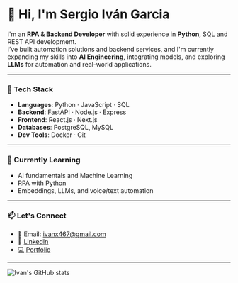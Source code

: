 # 👋 Hi, I'm Sergio Iván Garcia

I'm an **RPA & Backend Developer** with solid experience in **Python**, SQL and REST API development.  
I’ve built automation solutions and backend services, and I'm currently expanding my skills into **AI Engineering**, integrating models, and exploring **LLMs** for automation and real-world applications.

---

### 🚀 Tech Stack

- **Languages**: Python · JavaScript · SQL  
- **Backend**: FastAPI · Node.js · Express  
- **Frontend**: React.js · Next.js  
- **Databases**: PostgreSQL, MySQL  
- **Dev Tools**: Docker · Git

---

### 🧠 Currently Learning

- AI fundamentals and Machine Learning
- RPA with Python
- Embeddings, LLMs, and voice/text automation

---

### 📫 Let's Connect

- 📧 Email: [ivanx467@gmail.com](mailto:ivanx467@gmail.com)  
- 💼 [LinkedIn](https://www.linkedin.com/in/sergio-ivan-garcia/)  
- 💻 [Portfolio](https://portfolio-ivan-garcia.vercel.app/)  

---

![Ivan's GitHub stats](https://github-readme-stats.vercel.app/api?username=x1vaan&show_icons=true&theme=tokyonight)
